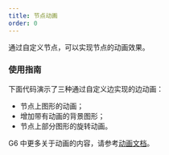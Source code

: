 ```yaml
---
title: 节点动画
order: 0
---
```


通过自定义节点，可以实现节点的动画效果。

### 使用指南

下面代码演示了三种通过自定义边实现的边动画：

- 节点上图形的动画；
- 增加带有动画的背景图形；
- 节点上部分图形的旋转动画。

G6 中更多关于动画的内容，请参考[动画文档](/zh/docs/manual/advanced/animation)。
